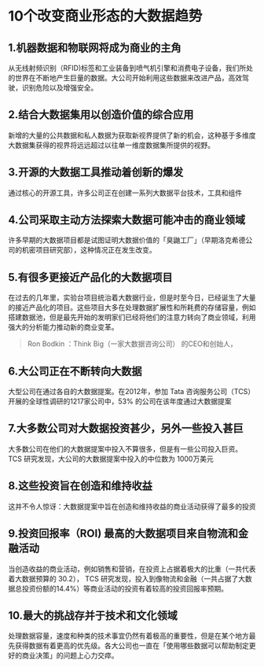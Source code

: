 # 10个改变商业形态的大数据趋势

## 1.机器数据和物联网将成为商业的主角

从无线射频识别（RFID)标签和工业装备到喷气机引擎和消费电子设备，我们所处的世界在不断地产生巨量的数据。大公司开始利用这些数据来改进产品，高效驾驶，识别危险以及增强安全。

## 2.结合大数据集用以创造价值的综合应用

新增的大量的公共数据和私人数据为获取新视界提供了新的机会，这种基于多维度大数据集获得的视界将远远超过以往单一维度数据集所提供的视野。

## 3.开源的大数据工具推动着创新的爆发

通过核心的开源工具，许多公司正在创建一系列大数据平台技术，工具和组件


## 4.公司采取主动方法探索大数据可能冲击的商业领域

许多早期的大数据项目都是试图证明大数据价值的「臭鼬工厂」（早期洛克希德公司的机密项目研究部），这种情况正在发生改变。


## 5.有很多更接近产品化的大数据项目

在过去的几年里，实验台项目统治着大数据行业，但是时至今日，已经诞生了大量的接近产品化的项目。这些项目大多在处理数据扩展性和所耗费的存储容量，例如搭建数据池，但是最先开始的发明家们已经将他们的注意力转向了商业领域，利用强大的分析能力推动新的商业变革。

> Ron Bodkin ：Think Big（一家大数据咨询公司） 的CEO和创始人，


## 6.大公司正在不断转向大数据

大型公司在通过各自的大数据提案。在2012年，参加 Tata 咨询服务公司（TCS）开展的全球性调研的1217家公司中，53% 的公司在该年度通过大数据提案

## 7.大多数公司对大数据投资甚少，另外一些投入甚巨

大多数公司在他们的大数据提案中投入不算很多，但是有一些公司投入巨资。 TCS 研究发现，大公司的大数据提案中投入的中位数为 1000万美元


## 8.这些投资旨在创造和维持收益

这并不令人惊讶：大数据提案中旨在创造和维持收益的商业活动获得了最多的投资


## 9.投资回报率（ROI) 最高的大数据项目来自物流和金融活动 

当创造收益的商业活动，例如销售和营销，在投资上占据着极大的比重（一共代表着大数据预算的 30.2）， TCS 研究发现，投入到像物流和金融（一共占据了大数据总投资份额的14.4%）等商业活动的投资有着较高的投资回报率预期。


## 10.最大的挑战存并于技术和文化领域

处理数据容量，速度和种类的技术事宜仍然有着极高的重要性，但是在某个地方最先获得数据有着更高的优先级。各大公司也一直在「使用哪些数据可以帮助制定更好的商业决策」的问题上心力交瘁。